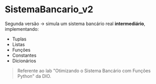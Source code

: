 # SistemaBancario_v2
Segunda versão → simula um sistema bancário real **intermediário**, implementando:

+ Tuplas
+ Listas
+ Funções
+ Constantes
+ Dicionários

> Referente ao lab "Otimizando o Sistema Bancário com Funções Python" da DIO.
